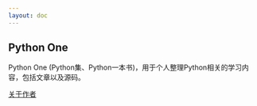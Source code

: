 ```yaml
---
layout: doc
---
```

## Python One
Python One (Python集、Python一本书)，用于个人整理Python相关的学习内容，包括文章以及源码。

[关于作者](https://chatgis.space/about/)
